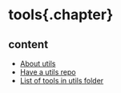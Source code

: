 ﻿
# tools{.chapter}

## content

- [About utils](about_utils.md)
- [Have a utils repo](utils_repo.md)
- [List of tools in utils folder](list_of_tools.md)

